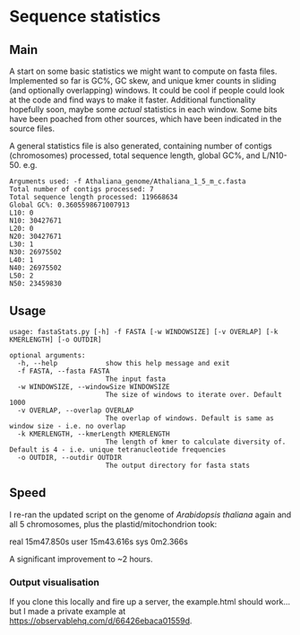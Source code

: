 # Sequence statistics

## Main

A start on some basic statistics we might want to compute on fasta files. Implemented so far is GC%, GC skew, and unique kmer counts in sliding (and optionally overlapping) windows. It could be cool if people could look at the code and find ways to make it faster. Additional functionality hopefully soon, maybe some *actual* statistics in each window. Some bits have been poached from other sources, which have been indicated in the source files.

A general statistics file is also generated, containing number of contigs (chromosomes) processed, total sequence length, global GC%, and L/N10-50. e.g.

    Arguments used: -f Athaliana_genome/Athaliana_1_5_m_c.fasta
    Total number of contigs processed: 7
    Total sequence length processed: 119668634
    Global GC%: 0.3605598671007913
    L10: 0
    N10: 30427671
    L20: 0
    N20: 30427671
    L30: 1
    N30: 26975502
    L40: 1
    N40: 26975502
    L50: 2
    N50: 23459830

## Usage

```
usage: fastaStats.py [-h] -f FASTA [-w WINDOWSIZE] [-v OVERLAP] [-k KMERLENGTH] [-o OUTDIR]

optional arguments:
  -h, --help            show this help message and exit
  -f FASTA, --fasta FASTA
                        The input fasta
  -w WINDOWSIZE, --windowSize WINDOWSIZE
                        The size of windows to iterate over. Default 1000
  -v OVERLAP, --overlap OVERLAP
                        The overlap of windows. Default is same as window size - i.e. no overlap
  -k KMERLENGTH, --kmerLength KMERLENGTH
                        The length of kmer to calculate diversity of. Default is 4 - i.e. unique tetranucleotide frequencies
  -o OUTDIR, --outdir OUTDIR
                        The output directory for fasta stats
```

## Speed

I re-ran the updated script on the genome of *Arabidopsis thaliana* again and all 5 chromosomes, plus the plastid/mitochondrion took:

real	15m47.850s
user	15m43.616s
sys	0m2.366s

A significant improvement to ~2 hours. 

### Output visualisation

If you clone this locally and fire up a server, the example.html should work... but I made a private example at https://observablehq.com/d/66426ebaca01559d. 